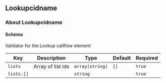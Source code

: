 ## Lookupcidname

### About Lookupcidname

#### Schema

Validator for the Lookup callflow element



Key | Description | Type | Default | Required
--- | ----------- | ---- | ------- | --------
`lists` | Array of list ids | `array(string)` | `[]` | `true`
`lists.[]` |   | `string` |   | `true`


